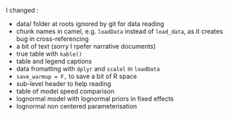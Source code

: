 I changed :

* data/ folder at roots ignored by git for data reading
* chunk names in camel, e.g. `loadData` instead of `load_data`, as it creates bug in cross-referencing
* a bit of text (sorry I rpefer narrative documents)
* true table with `kable()`
* table and legend captions
* data fromatting with `dplyr` and `scalel` in `loadData`
* `save_warmup = F,` to save a bit of R space
* sub-level header to help reading
* table of model speed comparison
* lognormal model with lognormal priors in fixed effects
* lognormal non centered parameterisation
